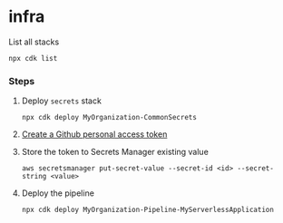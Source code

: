# infra

List all stacks

    npx cdk list

### Steps

1.  Deploy `secrets` stack

    ```
    npx cdk deploy MyOrganization-CommonSecrets
    ```

2.  [Create a Github personal access token](https://docs.aws.amazon.com/codepipeline/latest/userguide/GitHub-create-personal-token-CLI.html)

3.  Store the token to Secrets Manager existing value

    ```
    aws secretsmanager put-secret-value --secret-id <id> --secret-string <value>
    ```

4.  Deploy the pipeline

    ```
    npx cdk deploy MyOrganization-Pipeline-MyServerlessApplication
    ```

